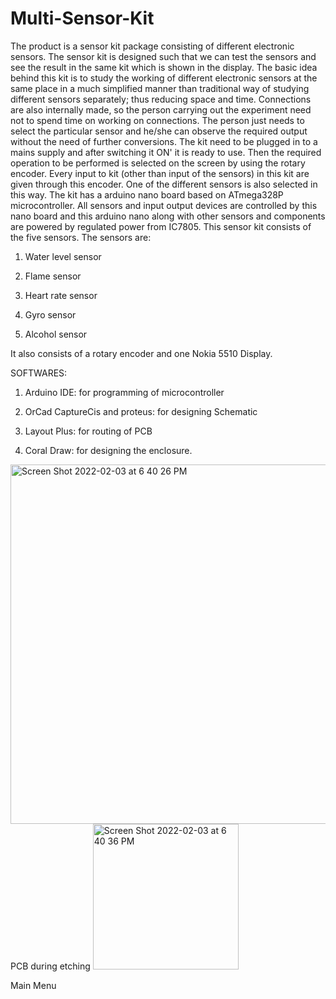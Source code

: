 # Multi-Sensor-Kit
The product is a sensor kit package consisting of different electronic sensors.
The sensor kit is designed such that we can test the sensors and see the result in the same
kit which is shown in the display. The basic idea behind this kit is to study the working of
different electronic sensors at the same place in a much simplified manner than traditional
way of studying different sensors separately; thus reducing space and time. Connections
are also internally made, so the person carrying out the experiment need not to spend time
on working on connections. The person just needs to select the particular sensor and he/she
can observe the required output without the need of further conversions.
The kit need to be plugged in to a mains supply and after switching it ON' it is ready to
use. Then the required operation to be performed is selected on the screen by using the
rotary encoder. Every input to kit (other than input of the sensors) in this kit are given
through this encoder. One of the different sensors is also selected in this way. The kit has
a arduino nano board based on ATmega328P microcontroller. All sensors and input output
devices are controlled by this nano board and this arduino nano along with other sensors
and components are powered by regulated power from IC7805.
This sensor kit consists of the five sensors. The sensors are:

1. Water level sensor

2. Flame sensor

3. Heart rate sensor

4. Gyro sensor

5. Alcohol sensor

It also consists of a rotary encoder and one Nokia 5510 Display.

SOFTWARES:

1. Arduino IDE: for programming of microcontroller

2. OrCad CaptureCis and proteus: for designing Schematic

3. Layout Plus: for routing of PCB

4. Coral Draw: for designing the enclosure.


<img width="575" alt="Screen Shot 2022-02-03 at 6 40 26 PM" src="https://user-images.githubusercontent.com/98929080/152447626-f501ee59-b316-4f29-bb33-90840a2619a9.png">
PCB during etching


<img width="233" alt="Screen Shot 2022-02-03 at 6 40 36 PM" src="https://user-images.githubusercontent.com/98929080/152447649-a7961ed6-b9da-40ab-b33f-d55cfbe768bd.png">

Main Menu 

